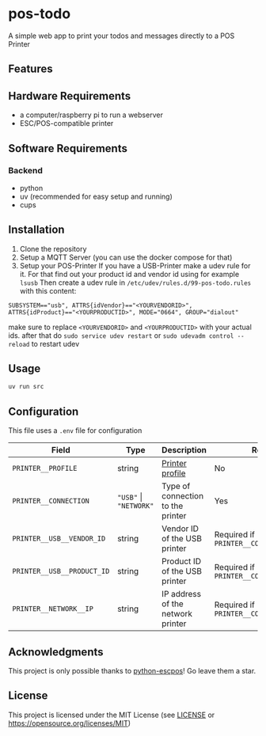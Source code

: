 # pos-todo
A simple web app to print your todos and messages directly to a POS Printer

## Features


## Hardware Requirements
- a computer/raspberry pi to run a webserver
- ESC/POS-compatible printer

## Software Requirements
### Backend
- python
- uv (recommended for easy setup and running)
- cups


## Installation
1. Clone the repository
2. Setup a MQTT Server (you can use the docker compose for that)
3. Setup your POS-Printer
If you have a USB-Printer make a udev rule for it.
For that find out your product id and vendor id using for example `lsusb`
Then create a udev rule in `/etc/udev/rules.d/99-pos-todo.rules`
with this content:
```
SUBSYSTEM=="usb", ATTRS{idVendor}=="<YOURVENDORID>", ATTRS{idProduct}=="<YOURPRODUCTID>", MODE="0664", GROUP="dialout"
```
make sure to replace `<YOURVENDORID>` and `<YOURPRODUCTID>` with your actual ids.
after that do `sudo service udev restart` or `sudo udevadm control --reload` to restart udev


## Usage 
```bash
uv run src
```

## Configuration
This file uses a `.env` file for configuration

| Field            | Type                  | Description                           | Required                         |
| ---------------- | --------------------- | ------------------------------------- | -------------------------------- |
| `PRINTER__PROFILE` | string                | [Printer profile](https://python-escpos.readthedocs.io/en/latest/printer_profiles/available-profiles.html) | No                               |
| `PRINTER__CONNECTION`     | `"USB"` \| `"NETWORK"` | Type of connection to the printer     | Yes                              |
| `PRINTER__USB__VENDOR_ID`  | string                | Vendor ID of the USB printer          | Required if `PRINTER__CONNECTION=USB`     |
| `PRINTER__USB__PRODUCT_ID` | string                | Product ID of the USB printer         | Required if `PRINTER__CONNECTION=USB`     |
| `PRINTER__NETWORK__IP`     | string                | IP address of the network printer     | Required if `PRINTER__CONNECTION=NETWORK` |


## Acknowledgments
This project is only possible thanks to [python-escpos](https://github.com/python-escpos/python-escpos)! Go leave them a star. 


## License
This project is licensed under the MIT License (see [LICENSE](./LICENSE) or https://opensource.org/licenses/MIT)
